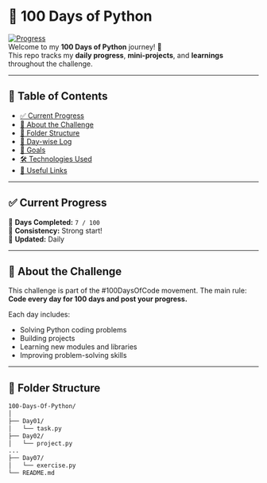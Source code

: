 # 🐍 100 Days of Python

[![Progress](https://img.shields.io/badge/Progress-7%25-brightgreen)](https://github.com/iazishan/100-Days-Of-Python)  
Welcome to my **100 Days of Python** journey! 🚀  
This repo tracks my **daily progress**, **mini-projects**, and **learnings** throughout the challenge.

---

## 📑 Table of Contents

- [✅ Current Progress](#-current-progress)
- [📘 About the Challenge](#-about-the-challenge)
- [📂 Folder Structure](#-folder-structure)
- [📅 Day-wise Log](#-day-wise-log)
- [🎯 Goals](#-goals)
- [🛠️ Technologies Used](#️-technologies-used)
- [🔗 Useful Links](#-useful-links)


---

## ✅ Current Progress

📅 **Days Completed:** `7 / 100`  
🧠 **Consistency:** Strong start!  
🔄 **Updated:** Daily

---

## 📘 About the Challenge

This challenge is part of the #100DaysOfCode movement. The main rule:  
**Code every day for 100 days and post your progress.**

Each day includes:
- Solving Python coding problems  
- Building projects  
- Learning new modules and libraries  
- Improving problem-solving skills

---

## 📂 Folder Structure

```bash
100-Days-Of-Python/
│
├── Day01/
│   └── task.py
├── Day02/
│   └── project.py
...
├── Day07/
│   └── exercise.py
└── README.md
